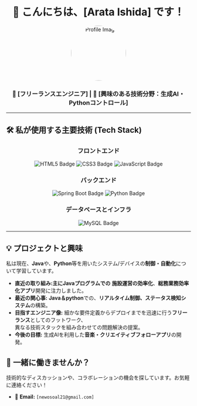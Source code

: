 <div align="center">
  
  # 🚀 こんにちは、[Arata Ishida] です！
  
  <p align="center">
    <img src="[あなたのプロフィール画像URL]" width="150" alt="Profile Image" style="border-radius: 50%;">
  </p>

  ### 🏢 [フリーランスエンジニア] | 🌟 [興味のある技術分野：生成AI・Pythonコントロール]
  
  ---
</div>

## 🛠️ 私が使用する主要技術 (Tech Stack)

<div align="center">
  
### フロントエンド
  <img src="https://img.shields.io/badge/HTML5-E34F26?style=for-the-badge&logo=html5&logoColor=white" alt="HTML5 Badge">
  <img src="https://img.shields.io/badge/CSS3-1572B6?style=for-the-badge&logo=css3&logoColor=white" alt="CSS3 Badge">
  <img src="https://img.shields.io/badge/JavaScript-F7DF1E?style=for-the-badge&logo=javascript&logoColor=black" alt="JavaScript Badge">

  <br>

  ### バックエンド
  <img src="https://img.shields.io/badge/SpringBoot-6DB33F?style=for-the-badge&logo=spring-boot&logoColor=white" alt="Spring Boot Badge">
  <img src="https://img.shields.io/badge/Python-3776AB?style=for-the-badge&logo=python&logoColor=white" alt="Python Badge">


  <br>

  ### データベースとインフラ
  <img src="https://img.shields.io/badge/MySQL-4479A1?style=for-the-badge&logo=mysql&logoColor=white" alt="MySQL Badge">

</div>

---

## 💡 プロジェクトと興味

私は現在、**Java**や、**Python**等を用いたシステム/デバイスの**制御・自動化**について学習しています。

* **直近の取り組み:主にJavaプログラムでの** **施設運営の効率化**、**総務業務効率化アプリ**開発に注力しました。
* **最近の関心事:** **Java＆python**での、**リアルタイム制御、ステータス検知システム**の構築。
* **目指すエンジニア像:** 細かな要件定義からデプロイまでを迅速に行う**フリーランス**としてのフットワーク、<br>
            異なる技術スタックを組み合わせての問題解決の提案。
* **今後の目標:** 生成AIを利用した**音楽・クリエイティブフォローアプリ**の開発。

## 🤝 一緒に働きませんか？

技術的なディスカッションや、コラボレーションの機会を探しています。お気軽に連絡ください！

* 📧 **Email:** `[newosoal21@gmail.com]`


